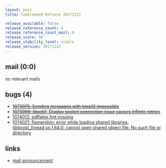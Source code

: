 ```yaml
---
layout: post
title: Tumbleweed Release 20171222

release_available: false
release_reference_count: 4
release_reference_count_mail: 0
release_score: 96
release_stability_level: stable
release_version: 20171222
---
```


## mail (0:0)

no relevant mails

## bugs (4)

<!--more-->

- ~~[1073975: Sending messages with kmail2 impossible](https://bugzilla.opensuse.org/show_bug.cgi?id=1073975)~~
- ~~[1073996: libxcb1, Display socket connection issue causes infinite retries](https://bugzilla.opensuse.org/show_bug.cgi?id=1073996)~~
- [1074012: pdflatex.fmt missing](https://bugzilla.opensuse.org/show_bug.cgi?id=1074012)
- [1074021: flamerobin: error while loading shared libraries: libboost_thread.so.1.64.0: cannot open shared object file: No such file or directory](https://bugzilla.opensuse.org/show_bug.cgi?id=1074021)



## links

- [mail announcement](https://lists.opensuse.org/opensuse-factory/2017-12/msg00357.html)
